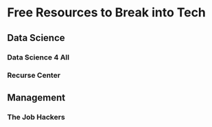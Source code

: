 # Free Resources to Break into Tech

## Data Science

### Data Science 4 All 

### Recurse Center

## Management

### The Job Hackers



